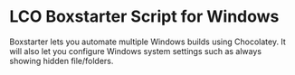 # LCO Boxstarter Script for Windows
Boxstarter lets you automate multiple Windows builds using Chocolatey. It will also let you configure Windows system settings such as always showing hidden file/folders.
